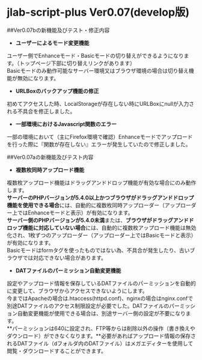 jlab-script-plus Ver0.07(develop版)
================
  
##Ver0.07bの新機能及びテスト・修正内容
* **ユーザーによるモード変更機能**

ユーザー側でEnhanceモード・Basicモードの切り替えができるようになります。（トップページ下部に切り替えリンクがあります）  
Basicモードのみ動作可能なサーバー環境又はブラウザ環境の場合は切り替え機能が無効になります。

* **URLBoxのバックアップ機能の修正**

初めてアクセスした時、LocalStorageが存在しない時にURLBoxにnullが入力される不具合を修正しました。

* **一部環境におけるJavascript関数のエラー**

一部の環境において（主にFirefox環境で確認）Enhanceモードでアップロードを行った際に『関数が存在しない』エラーが発生していたので修正しました。

##Ver0.07aの新機能及びテスト内容
* **複数枚同時アップロード機能**

複数枚アップロード機能はドラッグアンドドロップ機能が有効な場合にのみ動作します。  
**サーバーのPHPバージョンが5.4.0以上かつブラウザがドラッグアンドドロップ機能を使用できる場合**には、自動的に複数枚同時アップローダー（アップローダー上ではEnhanceモードと表示）が有効になります。  
**サーバー側のPHPバージョンが5.4.0未満**または、**ブラウザがドラッグアンドドロップ機能に対応していない場合**には、自動的に複数枚アップロード機能は無効化され、1枚ずつのアップローダー（アップローダー上ではBasicモードと表示）が有効になります。  
Basicモードはformタグを使ったものではない為、不具合が発生したり、古いブラウザでは対応できない場合があります。

* **DATファイルのパーミッション自動変更機能**

設定やアップロード情報を保存しているDATファイルのパーミッションを自動的に変更して、ブラウザからアクセスできないようにします。  
今まではApacheの場合は.htaccess(httpd.conf)、nginxの場合はnginx.confで別途DATファイルのアクセス制限設定が必要でした。DATファイルのパーミッション自動変更機能が使用できる場合は、別途サーバー側の設定が不要になります。  
**パーミッションは640に設定され、FTP等からは削除以外の操作（書き換えやダウンロード）ができなくなります。**必要があればアップロード情報の保存されるDATファイル（dフォルダ内のDATファイル）はメガエディターを使用して閲覧・ダウンロードすることができます。
